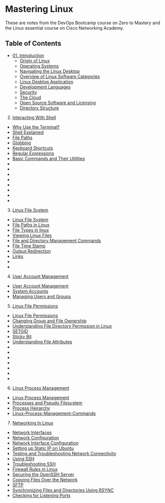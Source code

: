 # Mastering Linux

These are notes from the DevOps Bootcamp course on Zero to Mastery and the Linux essential course on Cisco Networking Academy. 

## Table of Contents

- [01. Introduction](https://github.com/ikechukwu25/Mastering-Linux/blob/main/Linux/01-Introduction.md)
  - [Origin of Linux](https://github.com/ikechukwu25/Mastering-Linux/blob/main/Linux/01-Introduction.md#origin-of-linux)
  - [Operating Systems](https://github.com/ikechukwu25/Mastering-Linux/blob/main/Linux/01-Introduction.md#operating-systems)
  - [Navigating the Linux Desktop](https://github.com/ikechukwu25/Mastering-Linux/blob/main/Linux/01-Introduction.md#navigating-the-linux-desktop)
  - [Overview of Linux Software Categories](https://github.com/ikechukwu25/Mastering-Linux/blob/main/Linux/01-Introduction.md#overview-of-linux-software-categories)
  - [Linux Desktop Application](https://github.com/ikechukwu25/Mastering-Linux/blob/main/Linux/01-Introduction.md#linux-desktop-applications)
  - [Development Languages](https://github.com/ikechukwu25/Mastering-Linux/blob/main/Linux/01-Introduction.md#development-languages)
  - [Security](https://github.com/ikechukwu25/Mastering-Linux/blob/main/Linux/01-Introduction.md#security)
  - [The Cloud](https://github.com/ikechukwu25/Mastering-Linux/blob/main/Linux/01-Introduction.md#the-cloud)
  - [Open Source Software and Licensing](https://github.com/ikechukwu25/Mastering-Linux/blob/main/Linux/01-Introduction.md#open-source-software-and-licensing)
  - [Directory Structure](https://github.com/ikechukwu25/Mastering-Linux/blob/main/Linux/01-Introduction.md#directory-structure)

2. [Interacting With Shell](https://github.com/ikechukwu25/Mastering-Linux/blob/main/Linux/02-Interacting-With-Shell.md)
  - [Why Use the Terminal?](https://github.com/ikechukwu25/Mastering-Linux/blob/main/Linux/02-Interacting-With-Shell.md#why-use-the-terminal)
  - [Shell Explained](https://github.com/ikechukwu25/Mastering-Linux/blob/main/Linux/02-Interacting-With-Shell.md#shell-explained)
  - [File Paths](https://github.com/ikechukwu25/Mastering-Linux/blob/main/Linux/02-Interacting-With-Shell.md#file-paths)
  - [Globbing](https://github.com/ikechukwu25/Mastering-Linux/blob/main/Linux/02-Interacting-With-Shell.md#globbing)
  - [Keyboard Shortcuts](https://github.com/ikechukwu25/Mastering-Linux/blob/main/Linux/02-Interacting-With-Shell.md#keyboard-shortcuts)
  - [Regular Expressions](https://github.com/ikechukwu25/Mastering-Linux/blob/main/Linux/02-Interacting-With-Shell.md#regular-expressions-regex)
  - [Basic Commands and Their Utilities](https://github.com/ikechukwu25/Mastering-Linux/blob/main/Linux/02-Interacting-With-Shell.md#basic-commands-and-their-utilities)
  - []()
  - []()
  - []()
  - []()
  - []()
  - []()
  - []()
  - []()

3. [Linux File System](https://github.com/ikechukwu25/Mastering-Linux/blob/main/Linux/03-Linux-File-System.md)
  - [Linux File System](https://github.com/ikechukwu25/Mastering-Linux/blob/main/Linux/03-Linux-File-System.md)
  - [File Paths in Linux](https://github.com/ikechukwu25/Mastering-Linux/blob/main/Linux/03-Linux-File-System.md#file-paths-in-linux)
  - [File Types in linux](https://github.com/ikechukwu25/Mastering-Linux/blob/main/Linux/03-Linux-File-System.md#file-types-in-linux)
  - [Viewing Linux Files](https://github.com/ikechukwu25/Mastering-Linux/blob/main/Linux/03-Linux-File-System.md#viewing-files)
  - [File and Directory Management Commands](https://github.com/ikechukwu25/Mastering-Linux/blob/main/Linux/03-Linux-File-System.md#file-and-directory-management-commands)
  - [File Time Stamp](https://github.com/ikechukwu25/Mastering-Linux/blob/main/Linux/03-Linux-File-System.md#file-time-stamps)
  - [Output Redirection](https://github.com/ikechukwu25/Mastering-Linux/blob/main/Linux/03-Linux-File-System.md#output-redirection)
  - [Links](https://github.com/ikechukwu25/Mastering-Linux/blob/main/Linux/03-Linux-File-System.md#links)
  - []()
  - []()

4. [User Account Management](https://github.com/ikechukwu25/Mastering-Linux/blob/main/Linux/04-User-Accounts-Management.md)
  - [User Account Management](https://github.com/ikechukwu25/Mastering-Linux/blob/main/Linux/04-User-Accounts-Management.md)
  - [System Accounts](https://github.com/ikechukwu25/Mastering-Linux/blob/main/Linux/04-User-Accounts-Management.md#system-accounts)
  - [Managing Users and Groups](https://github.com/ikechukwu25/Mastering-Linux/blob/main/Linux/04-User-Accounts-Management.md#managing-users-and-groups)
 
5. [Linux File Permissions](https://github.com/ikechukwu25/Mastering-Linux/blob/main/Linux/05-Linux-File-Permissions.md)
  - [Linux File Permissions](https://github.com/ikechukwu25/Mastering-Linux/blob/main/Linux/05-Linux-File-Permissions.md)
  - [Changing Group and File Ownership](https://github.com/ikechukwu25/Mastering-Linux/blob/main/Linux/05-Linux-File-Permissions.md#changing-groups)
  - [Understanding File Directory Permission in Linux](https://github.com/ikechukwu25/Mastering-Linux/blob/main/Linux/05-Linux-File-Permissions.md#understanding-file-directory-permissions-in-linux)
  - [SETGID](https://github.com/ikechukwu25/Mastering-Linux/blob/main/Linux/05-Linux-File-Permissions.md#understanding-file-directory-permissions-in-linux)
  - [Sticky Bit](https://github.com/ikechukwu25/Mastering-Linux/blob/main/Linux/05-Linux-File-Permissions.md#sticky-bit)
  - [Understanding File Attributes](https://github.com/ikechukwu25/Mastering-Linux/blob/main/Linux/05-Linux-File-Permissions.md#understanding-files-attributes)
  - []()
  - []()
  - []()
  - []()
  - []()
  - []()
  - []()

6. [Linux Process Management](https://github.com/ikechukwu25/Mastering-Linux/blob/main/Linux/06-Linux-Process-Management.md)
  - [Linux Process Management](https://github.com/ikechukwu25/Mastering-Linux/blob/main/Linux/06-Linux-Process-Management.md)
  - [Processes and Pseudo Filesystem](https://github.com/ikechukwu25/Mastering-Linux/blob/main/Linux/06-Linux-Process-Management.md#processes-and-pseudo-filesystems)
  - [Process Heirarchy](https://github.com/ikechukwu25/Mastering-Linux/blob/main/Linux/06-Linux-Process-Management.md#process-hierarchy)
  - [Linux-Process-Management-Commands](https://github.com/ikechukwu25/Mastering-Linux/blob/main/Linux/06-Linux-Process-Management.md#linux-process-management-commands)
 
7. [Networking In Linux](https://github.com/ikechukwu25/Mastering-Linux/blob/main/Linux/07-Networking-In-Linux.md)
  - [Network Interfaces](https://github.com/ikechukwu25/Mastering-Linux/blob/main/Linux/07-Networking-In-Linux.md#network-interfaces)
  - [Network Configuration](https://github.com/ikechukwu25/Mastering-Linux/blob/main/Linux/07-Networking-In-Linux.md#network-configuration)
  - [Network Interface Configuration](https://github.com/ikechukwu25/Mastering-Linux/blob/main/Linux/07-Networking-In-Linux.md#network-interface-configuration)
  - [Setting up Static IP on Ubuntu](https://github.com/ikechukwu25/Mastering-Linux/blob/main/Linux/07-Networking-In-Linux.md#setting-up-static-ip-on-ubuntu-netplan)
  - [Testing and Troubleshooting Network Connectivity](https://github.com/ikechukwu25/Mastering-Linux/blob/main/Linux/07-Networking-In-Linux.md#testing-and-troubleshooting-network-connectivity)
  - [Using SSH](https://github.com/ikechukwu25/Mastering-Linux/blob/main/Linux/07-Networking-In-Linux.md#using-ssh)
  - [Troubleshooting SSH](https://github.com/ikechukwu25/Mastering-Linux/blob/main/Linux/07-Networking-In-Linux.md#troubleshooting-ssh)
  - [Firewall Rules in Linux](https://github.com/ikechukwu25/Mastering-Linux/blob/main/Linux/07-Networking-In-Linux.md#firewall-rules-in-linux)
  - [Securing the OpenSSH Server](https://github.com/ikechukwu25/Mastering-Linux/blob/main/Linux/07-Networking-In-Linux.md#securing-the-openssh-server-sshd)
  - [Copying Files Over the Network](https://github.com/ikechukwu25/Mastering-Linux/blob/main/Linux/07-Networking-In-Linux.md#copying-files-over-the-network-scp)
  - [SFTP](https://github.com/ikechukwu25/Mastering-Linux/blob/main/Linux/07-Networking-In-Linux.md#sftp)
  - [Synchronizing Files and Directories Using RSYNC](https://github.com/ikechukwu25/Mastering-Linux/blob/main/Linux/07-Networking-In-Linux.md#synchronizing-files-and-directories-using-rsync)
  - [Checking for Listening Ports](https://github.com/ikechukwu25/Mastering-Linux/blob/main/Linux/07-Networking-In-Linux.md#checking-for-listening-ports)




